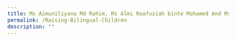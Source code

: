 ```yaml
---
title: Ms Aimuniliyana Md Rahim, Ms Almi Roafuziah binte Mohamed And Ms Renee Tan
permalink: /Raising-Bilingual-Children
description: ""
---
```

